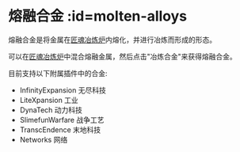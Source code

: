 # 熔融合金 :id=molten-alloys

熔融合金是将金属在[匠魂冶炼炉](./Tinkers-Smeltery)内熔化，并进行冶炼而形成的形态。

可以在[匠魂冶炼炉](./Tinkers-Smeltery)中混合熔融金属，然后点击"冶炼合金"来获得熔融合金。

目前支持以下附属插件中的合金:

- InfinityExpansion 无尽科技
- LiteXpansion 工业
- DynaTech 动力科技
- SlimefunWarfare 战争工艺
- TranscEndence 末地科技
- Networks 网络
